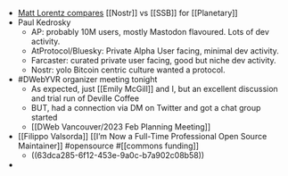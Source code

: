 - [Matt Lorentz compares](https://mattlorentz.com/weblog/2023/01/18/nostr-v-ssb.html) [[Nostr]] vs [[SSB]] for [[Planetary]]
- Paul Kedrosky
	- AP: probably 10M users, mostly Mastodon flavoured. Lots of dev activity.
	- AtProtocol/Bluesky: Private Alpha User facing, minimal dev activity.
	- Farcaster: curated private user facing, good but niche dev activity.
	- Nostr: yolo Bitcoin centric culture wanted a protocol.
- #DWebYVR organizer meeting tonight
	- As expected, just [[Emily McGill]] and I, but an excellent discussion and trial run of Deville Coffee
	- BUT, had a connection via DM on Twitter and got a chat group started
	- [[DWeb Vancouver/2023 Feb Planning Meeting]]
- [[Filippo Valsorda]] [[I’m Now a Full-Time Professional Open Source Maintainer]] #opensource #[[commons funding]]
	- ((63dca285-6f12-453e-9a0c-b7a902c08b58))
-